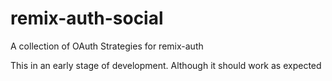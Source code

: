# remix-auth-social
A collection of OAuth Strategies for remix-auth

This in an early stage of development. Although it should work as expected
